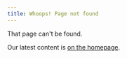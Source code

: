 ```yaml
---
title: Whoops! Page not found
---
```


That page can't be found.

Our latest content is [on the homepage](/).